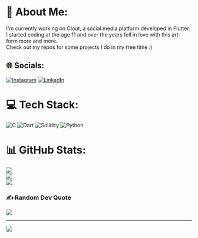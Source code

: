 # 💫 About Me:
I'm currently working on Clout, a social media platform developed in Flutter.<br>I started coding at the age 11 and over the years fell in love with this art-form more and more.<br>Check out my repos for some projects I do in my free time :)


## 🌐 Socials:
[![Instagram](https://img.shields.io/badge/Instagram-%23E4405F.svg?logo=Instagram&logoColor=white)](https://instagram.com/andrefabbricatore) [![LinkedIn](https://img.shields.io/badge/LinkedIn-%230077B5.svg?logo=linkedin&logoColor=white)](https://linkedin.com/in/andreafabbricatore) 

# 💻 Tech Stack:
![C](https://img.shields.io/badge/c-%2300599C.svg?style=for-the-badge&logo=c&logoColor=white) ![Dart](https://img.shields.io/badge/dart-%230175C2.svg?style=for-the-badge&logo=dart&logoColor=white) ![Solidity](https://img.shields.io/badge/Solidity-%23363636.svg?style=for-the-badge&logo=solidity&logoColor=white) ![Python](https://img.shields.io/badge/python-3670A0?style=for-the-badge&logo=python&logoColor=ffdd54)
# 📊 GitHub Stats:
![](https://github-readme-stats.vercel.app/api?username=andreafabbricatore&theme=tokyonight&hide_border=false&include_all_commits=true&count_private=true)<br/>
![](https://github-readme-streak-stats.herokuapp.com/?user=andreafabbricatore&theme=tokyonight&hide_border=false)<br/>
![](https://github-readme-stats.vercel.app/api/top-langs/?username=andreafabbricatore&theme=tokyonight&hide_border=false&include_all_commits=true&count_private=true&layout=compact)

### ✍️ Random Dev Quote
![](https://quotes-github-readme.vercel.app/api?type=horizontal&theme=radical)

---
[![](https://visitcount.itsvg.in/api?id=andreafabbricatore&icon=0&color=0)](https://visitcount.itsvg.in)
